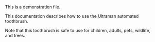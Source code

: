 
This is a demonstration file.



This documentation describes how to use the Ultraman automated
toothbrush.

Note that this toothbrush is safe to use for children,
adults, pets, wildlife, and trees.

